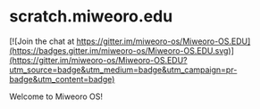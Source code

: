 # scratch.miweoro.edu

[![Join the chat at https://gitter.im/miweoro-os/Miweoro-OS.EDU](https://badges.gitter.im/miweoro-os/Miweoro-OS.EDU.svg)](https://gitter.im/miweoro-os/Miweoro-OS.EDU?utm_source=badge&utm_medium=badge&utm_campaign=pr-badge&utm_content=badge)

Welcome to Miweoro OS!
